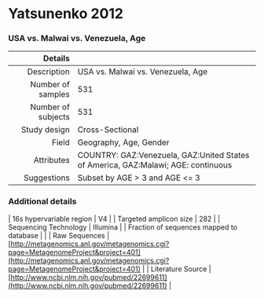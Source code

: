# Yatsunenko 2012

### USA vs. Malwai vs. Venezuela, Age


| Details        |             |
| -------------: |-------------|
| Description      | USA vs. Malwai vs. Venezuela, Age |
| Number of samples     | 531      |
| Number of subjects | 531      |
| Study design | Cross-Sectional |
| Field | Geography, Age, Gender|
| Attributes | COUNTRY: GAZ:Venezuela, GAZ:United States of America, GAZ:Malawi; AGE: continuous|
| Suggestions | Subset by AGE > 3 and AGE <= 3

### Additional details

| 16s hypervariable region | V4 |
| Targeted amplicon size | 282 |
| Sequencing Technology | Illumina |
| Fraction of sequences mapped to database |  |
| Raw Sequences | [http://metagenomics.anl.gov/metagenomics.cgi?page=MetagenomeProject&project=401](http://metagenomics.anl.gov/metagenomics.cgi?page=MetagenomeProject&project=401) |
| Literature Source | [http://www.ncbi.nlm.nih.gov/pubmed/22699611](http://www.ncbi.nlm.nih.gov/pubmed/22699611) |